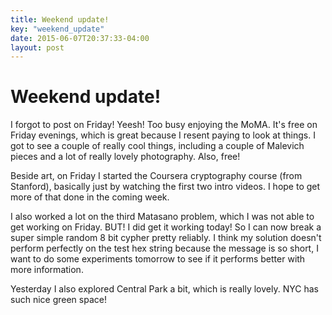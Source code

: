 ```yaml
---
title: Weekend update!
key: "weekend_update"
date: 2015-06-07T20:37:33-04:00
layout: post
---
```


# Weekend update!

I forgot to post on Friday! Yeesh! Too busy enjoying the MoMA. It's free
on Friday evenings, which is great because I resent paying to look at
things. I got to see a couple of really cool things, including a couple of
Malevich pieces and a lot of really lovely photography. Also, free!

Beside art, on Friday I started the Coursera cryptography course (from
Stanford), basically just by watching the first two intro videos. I hope
to get more of that done in the coming week.

I also worked a lot on the third Matasano problem, which I was not able to
get working on Friday. BUT! I did get it working today! So I can now break
a super simple random 8 bit cypher pretty reliably. I think my solution
doesn't perform perfectly on the test hex string because the message is so
short, I want to do some experiments tomorrow to see if it performs better
with more information.

Yesterday I also explored Central Park a bit, which is really lovely. NYC
has such nice green space!
